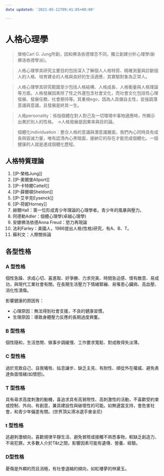 ```yaml
---
date updated: '2021-05-11T09:41:05+08:00'

---
```


# 人格心理學

>榮格Carl G. Jung所創，因和佛洛依德理念不同，獨立創建分析心理學(新佛洛依德學派)。

>人格心理學其研究主要目的包括深入了解個人人格特質、精確測量與診斷個人的人格、培育建全的人格與良好的生活適應，其實驗對象為正常人。

>人格心理學其研究範圍至少包括人格結構、人格成長、人格衡量與人格理論等方面。人格發展因素除了性之外還包含社會文化，而社會文化包括性心理發展、發展任務、社會期待等。其重視ego，因為人具備自主性，並強調潛意識與意識，且發展是終其一生。

>人格personality：係指個體在對人對己及一切環境中事物適應時，所顯示出異於別人的性格。
→人格發展是因果率與目的論。

>個體化individuation：整合人格的意識與潛意識層面，我們內心同時具有成長與毀滅力量，唯有認清內心黑暗面，接納它的存在才能完成個體化。一個健康的人就是達成個體化歷程。

## 人格特質理論

1.  [[P-榮格Jung]]
2.  [[P-奧爾堡Allport]]
3.  [[P-卡特爾Cattell]]
4.  [[P-薛爾頓Sheldon]]
5.  [[P-艾辛克Eysenck]]
6.  [[P-荷妮Horney]]
7.  赫爾Hall：第一位形成青少年理論的心理學者。青少年的風暴與壓力。
8.  阿德勒Adler：個體心理學(卓越心理學)
9.  安娜佛洛依德Anna Freud：慾力再現論
10.  法利Farley：美國人，1986提出人格(性格)研究，有A、B、T。
11.  蘇利文：人際關係論

## 各型性格

### A 型性格

個性急躁、求成心切、喜進取、好爭勝、力求完美、時間急迫感、懷有敵意、易成功，與現代工業社會有關。在長期生活壓力下情緒緊繃、易罹患心臟病、高血壓、消化性潰傷。

影響健康的原因有：

-   心理原因：無法得到社會支援，不良的健康習慣。
-   生理原因：導致身體壓力反應的長期過度興奮。

### B 型性格

個性隨和，生活悠閒、做事步調緩慢、工作要求寬鬆、對成敗得失淡薄。

### C 型性格

過於克致自己、自我犧牲、姑息讓步、缺乏主見、有耐性、順從外在權威、避免表達負面情緒(如憤怒)。

### T 型性格

具有尋求高度刺激的動機，喜追求具有高冒險性、高刺激性的活動，不喜歡受約束或控制、外向、有創意，兼具建設性與破壞性的可能。如無適當支持，會危害社會，和青少年偏差有關。(世界頂尖滑冰選手麥金尼)

### t 型性格

逃避刺激傾向，喜歡規律平靜生活、避免冒險或接觸不熟悉事物，較缺乏創造力、不易犯罪。大多數人介於T&t之間，影響因素可能有遺傳、營養、經驗。

### D型性格

憂傷是外顯的而且消極，有社會退縮的傾向，如紅樓夢的林黛玉。
